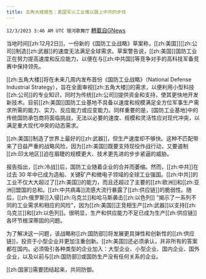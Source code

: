 ```yaml
---
title: 五角大楼报告：美国军火工业难以跟上中共的步伐
---
```

`12/3/2023 3:46 AM UTC 银河歌舞厅` [轉載自GNews](https://gnews.org/articles/2064785)

当地时间[[zh:12月2日]]，一份新的《国防工业战略》草案称，[[zh:美国]][[zh:公司]]制造[[zh:武器]]的速度无法满足全球需求。草案警告说，[[zh:美国]]国防工业正在努力提高速度和反应能力，以便在与[[zh:中共国]]等竞争对手的高科技军备竞赛中保持领先。

[[zh:五角大楼]]将在未来几周内发布首份《国防工业战略》（National Defense Industrial Strategy），旨在全面审视[[zh:五角大楼]]的需求，以便利用小型科技[[zh:公司]]的专业知识，同时为传统[[zh:公司]]提供资金和支持，使其更快地开发新技术。目前[[zh:美国]]国防工业基地不具备以速度和规模满足全方位军事生产需求所需的能力、实力、反应能力或应变能力。同样重要的是，[国防工业基地]中的传统国防承包商将面临挑战，无法以必要的速度、规模和灵活性应对现代冲突，以满足重大现代冲突的动态需求。

[[zh:美国]]制造了世界上最好的[[zh:武器]]，但生产速度却不够快。这种不匹配带来了日益严重的战略风险，因为[[zh:美国]]既要支持现役作战行动，又要遏制[[zh:印太地区]]迫在眉睫的规模更大、技术更先进的步步紧逼的威胁。


报告指出，[[zh:冷战]]后，国防工业随着企业的合并而萎缩。然而，[[zh:中共]]在过去 30 年中已成为造船、关键矿产和微电子领域的全球工业强国。[[zh:中共]]的工业不仅大大超过了[[zh:美国]]的能力，而且还超过了主要的[[zh:欧洲]]和[[zh:亚洲]]盟国的总和。[[zh:中共病毒]]流感大流行暴露了[[zh:供应链]]的脆弱性。随后，[[zh:俄罗斯]]入侵[[zh:乌克兰]]和哈马斯袭击[[zh:以色列]] "揭示了一系列不同的工业需求和相应的风险"，因为[[zh:美国]]正竞相生产[[zh:武器]]以支持[[zh:乌克兰]]和[[zh:以色列]]。很明显，生产和供应能力不足已成为生产[[zh:供应链]]各环节根深蒂固的问题。

为了解决这一问题，该战略称[[zh:国防部]]将发展更具弹性和创新性的[[zh:供应链]]，投资于小型企业并更加注重创新。[[zh:美国]]还必须承认，并非所有的答案都在国内。必须吸引各种类型的企业加入：大型企业、小型企业、国内企业、国外企业，以及以前与[[zh:国防部]]或国防生产没有任何关系的企业。

[[zh:国家]]需要团结起来，共同防御。
